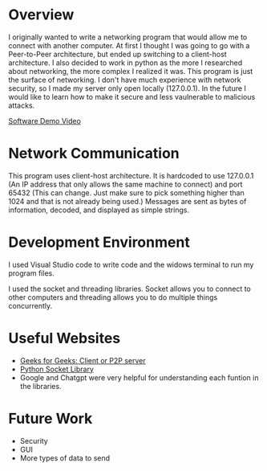 # Overview

I originally wanted to write a networking program that would allow me to connect with another computer. At first I thought I was going to go with a Peer-to-Peer architecture, but ended up switching to a client-host architecture. I also decided to work in python as the more I researched about networking, the more complex I realized it was. This program is just the surface of networking. I don't have much experience with network security, so I made my server only open locally (127.0.0.1). In the future I would like to learn how to make it secure and less vaulnerable to malicious attacks.

[Software Demo Video](https://youtu.be/2a7zYqaNL9A)

# Network Communication

This program uses client-host architecture. It is hardcoded to use 127.0.0.1 (An IP address that only allows the same machine to connect) and port 65432 (This can change. Just make sure to pick something higher than 1024 and that is not already being used.) Messages are sent as bytes of information, decoded, and displayed as simple strings.

# Development Environment

I used Visual Studio code to write code and the widows terminal to run my program files.

I used the socket and threading libraries. Socket allows you to connect to other computers and threading allows you to do multiple things concurrently. 

# Useful Websites

* [Geeks for Geeks: Client or P2P server]([http://url.link.goes.here](https://www.geeksforgeeks.org/computer-networks/difference-between-client-server-and-peer-to-peer-network/#))
* [Python Socket Library]([http://url.link.goes.here](https://docs.python.org/3.6/library/socket.html))
* Google and Chatgpt were very helpful for understanding each funtion in the libraries.

# Future Work

* Security
* GUI
* More types of data to send
